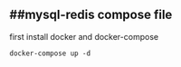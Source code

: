##mysql-redis compose file
---
first install docker and docker-compose
```
docker-compose up -d
```
